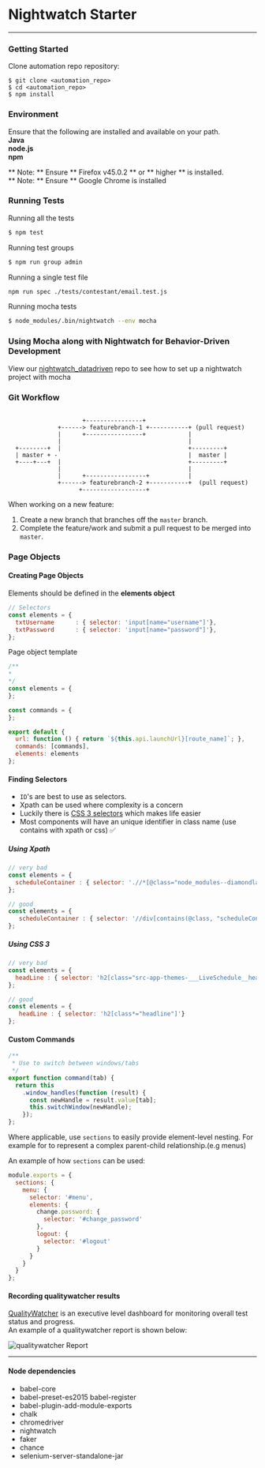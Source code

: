 # Nightwatch Starter

***

### Getting Started

Clone automation repo repository:
```
$ git clone <automation_repo>
$ cd <automation_repo>
$ npm install
```

### Environment
Ensure that the following are installed and available on your path.  
**Java  
node.js   
npm**


** Note: ** Ensure ** Firefox v45.0.2 ** or ** higher ** is installed.  
** Note: ** Ensure ** Google Chrome is installed

### Running Tests
Running all the tests
```sh
$ npm test
```
Running test groups
```sh
$ npm run group admin
```
Running a single test file
```sh
npm run spec ./tests/contestant/email.test.js
```
Running mocha tests
```sh
$ node_modules/.bin/nightwatch --env mocha
```

### Using Mocha along with Nightwatch for Behavior-Driven Development
View our [nightwatch_datadriven](https://github.com/QualityWorksCG/nightwatch_datadriven) repo to see how to set up a nightwatch project with mocha

### Git Workflow 

```

                     +----------------+
              +------> featurebranch-1 +-----------+ (pull request)
              |      +----------------+            |
              |                                    |
  +--------+  |                                    +---------+
  | master + -                                     |  master |
  +----+---+  |                                    +---------+  
              |                                    |
              |      +-----------------+           |            
              +------> featurebranch-2 +-----------+  (pull request)
                    +------------------+
```


When working on a new feature:

1. Create a new branch that branches off the `master` branch.
2. Complete the feature/work and submit a pull request to be merged into `master`.

### Page Objects

#### Creating Page Objects

Elements should be defined in the **elements object**

```js
// Selectors
const elements = {
  txtUsername      : { selector: 'input[name="username"]'},
  txtPassword      : { selector: 'input[name="password"]'},
};
```

Page object template

```js
/**
*
*/
const elements = {
};

const commands = {
};

export default {
  url: function () { return `${this.api.launchUrl}[route_name]`; },
  commands: [commands],
  elements: elements
};
```



#### Finding Selectors

* `ID`'s are best to use as selectors.
* Xpath can be used where complexity is a concern
* Luckily there is [CSS 3 selectors](http://www.w3schools.com/cssref/trysel.asp?selector=[id*=s]) which makes life easier
* Most components will have an unique identifier in class name (use contains with xpath or css) :white_check_mark:

##### Using Xpath

```js
// very bad
const elements = {
  scheduleContainer : { selector: './/*[@class="node_modules--diamondla-dcg-shared-react-lib-components-LiveSchedule-___LiveSchedule__scheduleContainer___3q6We', locateStrategy:'xpath'}
};

// good
const elements = {
   scheduleContainer : { selector: '//div[contains(@class, "scheduleContainer")]', locateStrategy: 'xpath'} 
};
```

##### Using CSS 3

```js
// very bad
const elements = {
  headLine : { selector: 'h2[class="src-app-themes-___LiveSchedule__headline___3yUlj node_modules--diamondla-dcg-shared-react-lib-components-LiveSchedule-___LiveSchedule__headline___3VZBr node_modules--diamondla-dcg-shared-react-lib-stylesheets-___objects-isolation__component___bLyEg node_modules--diamondla-dcg-shared-react-lib-stylesheets-___objects-isolation__reset___38kVl"]'}
};

// good
const elements = {
   headLine : { selector: 'h2[class*="headline"]'} 
};
```

#### Custom Commands

```js
/**
 * Use to switch between windows/tabs
 */
export function command(tab) {
  return this
    .window_handles(function (result) {
      const newHandle = result.value[tab];
      this.switchWindow(newHandle);
    });
};

```

Where applicable, use `sections` to easily provide element-level nesting. For example for to represent a complex parent-child relationship.(e.g menus)

An example of how `sections` can be used:

```js
module.exports = {
  sections: {
    menu: {
      selector: '#menu',
      elements: {
        change.password: {
          selector: '#change_password'
        },
        logout: {
          selector: '#logout'
        }
      }
    }
  }
};
```

#### Recording qualitywatcher results

[QualityWatcher](http://qualitywatcher.io/) is an executive level dashboard for monitoring overall test status and progress.  
An example of a qualitywatcher report is shown below:

![qualitywatcher Report](https://res.cloudinary.com/dvvgdt5sz/image/upload/v1461433138/Screen_Shot_2016-04-23_at_12.37.53_PM_ojptyq.png)

____

#### Node dependencies
* babel-core 
* babel-preset-es2015 babel-register 
* babel-plugin-add-module-exports 
* chalk 
* chromedriver 
* nightwatch 
* faker
* chance
* selenium-server-standalone-jar